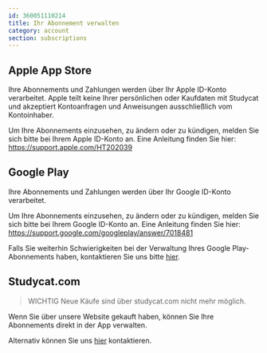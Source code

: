 ```yaml
---
id: 360051110214
title: Ihr Abonnement verwalten
category: account
section: subscriptions
---
```


## Apple App Store

Ihre Abonnements und Zahlungen werden über Ihr Apple ID-Konto verarbeitet. Apple teilt keine Ihrer persönlichen oder Kaufdaten mit Studycat und akzeptiert Kontoanfragen und Anweisungen ausschließlich vom Kontoinhaber.

Um Ihre Abonnements einzusehen, zu ändern oder zu kündigen, melden Sie sich bitte bei Ihrem Apple ID-Konto an. Eine Anleitung finden Sie hier: <https://support.apple.com/HT202039>


## Google Play

Ihre Abonnements und Zahlungen werden über Ihr Google ID-Konto verarbeitet.

Um Ihre Abonnements einzusehen, zu ändern oder zu kündigen, melden Sie sich bitte bei Ihrem Google ID-Konto an. Eine Anleitung finden Sie hier: <https://support.google.com/googleplay/answer/7018481>

Falls Sie weiterhin Schwierigkeiten bei der Verwaltung Ihres Google Play-Abonnements haben, kontaktieren Sie uns bitte [hier](https://help.studycat.com/hc/en-us/requests/new).

## Studycat.com

> WICHTIG
> Neue Käufe sind über studycat.com nicht mehr möglich.

Wenn Sie über unsere Website gekauft haben, können Sie Ihre Abonnements direkt in der App verwalten.

Alternativ können Sie uns [hier](https://help.studycat.com/hc/en-us/requests/new) kontaktieren.